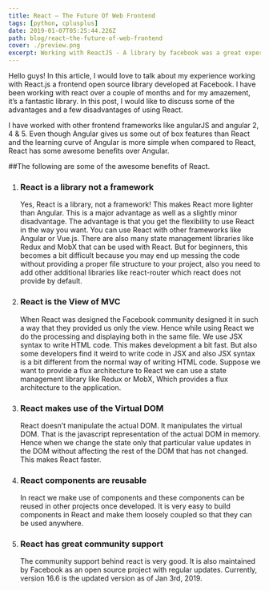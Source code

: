```yaml
---
title: React – The Future Of Web Frontend
tags: [python, cplusplus]
date: 2019-01-07T05:25:44.226Z
path: blog/react–the-future-of-web-frontend
cover: ./preview.png
excerpt: Working with ReactJS - A library by facebook was a great experience for me. React has made building web apps easy by making use of reusable components. This is clearly my viewpoint about the library. 
---
```


Hello guys! In this article, I would love to talk about my experience working with React.js a frontend open source library developed at Facebook. I have been working with react over a couple of months and for my amazement, it’s a fantastic library. In this post, I would like to discuss some of the advantages and a few disadvantages of using React.

I have worked with other frontend frameworks like angularJS and angular 2, 4 & 5. Even though Angular gives us some out of box features than React and the learning curve of Angular is more simple when compared to React, React has some awesome benefits over Angular.

##The following are some of the awesome benefits of React.

1. ### React is a library not a framework

    Yes, React is a library, not a framework! This makes React more lighter than Angular. This is a major advantage as well as a slightly minor disadvantage. The advantage is that you get the flexibility to use React in the way you want. You can use React with other frameworks like Angular or Vue.js. There are also many state management libraries like Redux and MobX that can be used with React. But for beginners, this becomes a bit difficult because you may end up messing the code without providing a proper file structure to your project, also you need to add other additional libraries like react-router which react does not provide by default.

2. ### React is the View of MVC

    When React was designed the Facebook community designed it in such a way that they provided us only the view. Hence while using React we do the processing and displaying both in the same file. We use JSX syntax to write HTML code. This makes development a bit fast. But also some developers find it weird to write code in JSX and also JSX syntax is a bit different from the normal way of writing HTML code. Suppose we want to provide a flux architecture to React we can use a state management library like Redux or MobX, Which provides a flux architecture to the application.

3. ### React makes use of the Virtual DOM

    React doesn’t manipulate the actual DOM. It manipulates the virtual DOM. That is the javascript representation of the actual DOM in memory. Hence when we change the state only that particular value updates in the DOM without affecting the rest of the DOM that has not changed. This makes React faster.

4. ### React components are reusable

    In react we make use of components and these components can be reused in other projects once developed. It is very easy to build components in React and make them loosely coupled so that they can be used anywhere.

5. ### React has great community support

    The community support behind react is very good. It is also maintained by Facebook as an open source project with regular updates. Currently, version 16.6 is the updated version as of Jan 3rd, 2019.